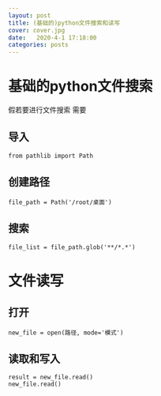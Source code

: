 ```yaml
---
layout: post
title: (基础的)python文件搜索和读写
cover: cover.jpg
date:   2020-4-1 17:18:00
categories: posts
---
```

# 基础的python文件搜索
假若要进行文件搜索
需要
## 导入
```
from pathlib import Path
```
## 创建路径
```
file_path = Path('/root/桌面')
```
## 搜索
```
file_list = file_path.glob('**/*.*')
```
# 文件读写
## 打开
```
new_file = open(路径, mode='模式')
```

## 读取和写入
```
result = new_file.read()
new_file.read()
```
